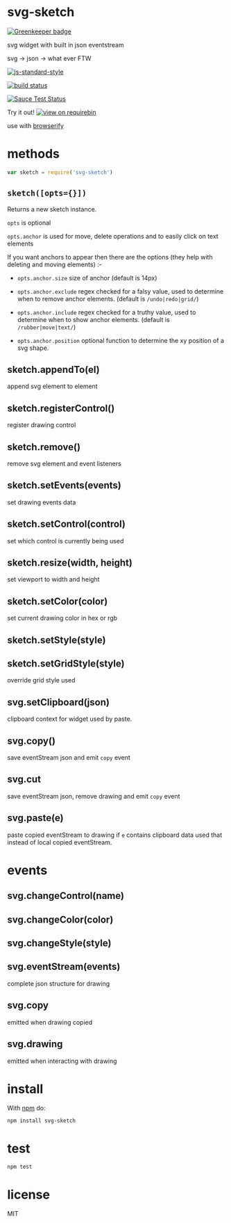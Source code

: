 # svg-sketch

[![Greenkeeper badge](https://badges.greenkeeper.io/JamesKyburz/svg-sketch.svg)](https://greenkeeper.io/)

svg widget with built in json eventstream

svg -> json -> what ever FTW

[![js-standard-style](https://cdn.rawgit.com/feross/standard/master/badge.svg)](https://github.com/feross/standard)

[![build status](https://api.travis-ci.org/JamesKyburz/svg-sketch.svg)](http://travis-ci.org/JamesKyburz/svg-sketch)

[![Sauce Test Status](https://saucelabs.com/browser-matrix/svg-sketch.svg)](https://saucelabs.com/u/svg-sketch)

Try it out! [![view on requirebin](http://requirebin.com/badge.png)](http://requirebin.com/?gist=0dc5356985194d0b8466)

use with [browserify](http://browserify.org)

# methods

``` js
var sketch = require('svg-sketch')
```

## `sketch([opts={}])`

Returns a new sketch instance.

`opts` is optional

`opts.anchor` is used for move, delete operations and to easily click on
text elements

If you want anchors to appear then there are the options (they help with deleting and moving elements) :-

* `opts.anchor.size` size of anchor (default is 14px)

* `opts.anchor.exclude` regex checked for a falsy value, used to determine 	when to remove anchor elements. (default is `/undo|redo|grid/`)

* `opts.anchor.include` regex checked for a truthy value, used to determine when to show anchor elements. (default is `/rubber|move|text/`)

* `opts.anchor.position` optional function to determine the xy position of a svg shape.

## sketch.appendTo(el)

append svg element to element

## sketch.registerControl()

register drawing control

## sketch.remove()

remove svg element and event listeners

## sketch.setEvents(events)

set drawing events data

## sketch.setControl(control)

set which control is currently being used

## sketch.resize(width, height)

set viewport to width and height

## sketch.setColor(color)

set current drawing color in hex or rgb

## sketch.setStyle(style)

## sketch.setGridStyle(style)

override grid style used

## svg.setClipboard(json)

clipboard context for widget used by paste.

## svg.copy()

save eventStream json and emit `copy` event

## svg.cut

save eventStream json, remove drawing and emit `copy` event

## svg.paste(e)

paste copied eventStream to drawing
if `e` contains clipboard data used that instead of local copied eventStream.

# events

## svg.changeControl(name)

## svg.changeColor(color)

## svg.changeStyle(style)

## svg.eventStream(events)

complete json structure for drawing

## svg.copy

emitted when drawing copied

## svg.drawing

emitted when interacting with drawing

# install

With [npm](https://npmjs.org) do:

```
npm install svg-sketch
```

# test

```
npm test
```

# license

MIT
